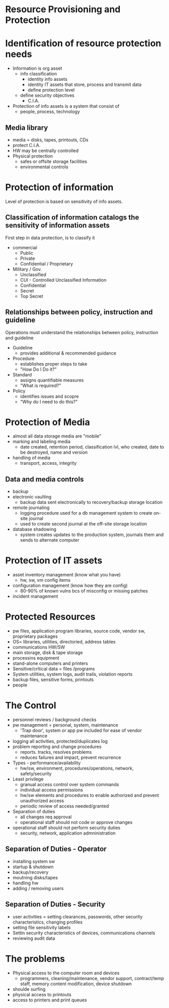 # Resource Provisioning and Protection

# Identification of resource protection needs

* Information is org asset
  * info classification
    * identity info assets
    * identity IT assets that store, process and transmit data
    * define protection level
  * define security objectives
    * C.I.A.
* Protection of info assets is a system that consist of
  * people, process, technology

## Media library
* media = disks, tapes, printouts, CDs
* protect C.I.A.
* HW may be centrally controlled
* Physical protection
  * safes or offsite storage facilities
  * environmental controls


# Protection of information

Level of protection is based on sensitivity of info assets.


## Classification of information catalogs the sensitivity of information assets

First step in data protection, is to classify it

* commercial
  * Public
  * Private
  * Confidential / Proprietary
* Military / Gov.
  * Unclassified
  * CUI - Controlled Unclassified Information
  * Confidential
  * Secret 
  * Top Secret


## Relationships between policy, instruction and guideline 

Operations must understand the relationships between policy, instruction and guideline

* Guideline
  * provides additional & recommended guidance
* Procedure
  * establishes proper steps to take
  * "How Do I Do it?"
* Standard
  * assigns quantifiable measures
  * "What is required?"
* Policy
  * identifies issues and scopre
  * "Why do I need to do this?"

# Protection of Media
* almost all data storage media are "mobile"
* marking and labeling media
  * date created, retention period, classification lvl, who created, date to be destroyed, name and version
* handling of media
  * transport, access, integrity


## Data and media controls
* backup
* electronic vaulting
  * backup data sent electronically to recovery/backup storage location
* remote journaling
  * logging procedure used for a db management system to create on-site journal
  * used to create second journal at the off-site storage location
* database shadowing
  * system creates updates to the production system, journals them and sends to alternate computer



# Protection of IT assets

* asset inventory management (know what you have)
  * hw, sw, vm config items
* configuration management (know how they are config)
  * 80-90% of known vulns bcs of misconfig or missing patches
* incident management


# Protected Resources
* pw files, application program libraries, source code, vendor sw, proprietary packages
* OS= libraries, utilities, directoried, address tables
* communications HW/SW
* main storage, disk & tape storage
* processins equipment
* stand-alone computers and printers
* Sensitive/critical data = files /programs
* System utilities, system logs, audit trails, violation reports
* backup files, sensitive forms, printouts
* people

# The Control

* personnel reviews / background checks
* pw management = personal, system, maintenance
  * 'Trap door', system or app pw included for ease of vendor maintenance
* logging all activities, protected/duplicates log
* problem reporting and change procedures
  * reports. tracks, resolves problems
  * reduces failures and impact, prevent recurrence
* Types - performance/availability
  * hw/sw, environment, procedures/operations, network, safety/security
* Least privilege
  * granual access control over system commands
  * individual access permissions
  * hw/sw elements and procedures to enable authorized and prevent unauthorized access
  * periodic review of access needed/granted
* Separation of duties
  * all changes req approval
  * operational staff should not code or approve changes
* operational staff should not perform security duties
  * security, network, application admninistration

## Separation of Duties - Operator
* installing system sw
* startup & shutdown
* backup/recovery
* moutning disks/tapes
* handling hw
* adding / removing users



## Separation of Duties - Security
* user activities = setting clearances, passwords, other security characteristics, changing profiles
* setting file sensitivity labels
* Settin security characteristics of devices, communications channels
* reviewing audit data



# The problems
* Physical access to the computer room and devices
  * programmers, cleaning/maintenance, vendor support, contract/temp staff, memory content modification, device shutdown
* shoulde surfing
* physical access to printouts
* access to printers and print queues   

